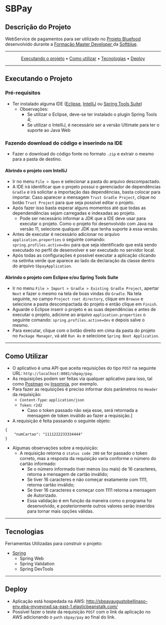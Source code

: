# SBPay

## Descrição do Projeto

WebService de pagamentos para ser utilizado no <a href="https://github.com/augustobellinaso/bluefood">Projeto Bluefood</a> desenvolvido durante a <a href="https://www.softblue.com.br/site/page/id/FMD_3_Vendas">Formação Master Developer </a> da <a href="https://www.softblue.com.br/">Softblue</a>.

---

<p align="center">
 <a href="#executando-o-projeto">Executando o projeto</a> •
 <a href="#como-utilizar">Como utilizar</a> •
 <a href="#tecnologias">Tecnologias</a> •
 <a href="#deploy">Deploy</a>
</p>

--- 

## Executando o Projeto

### Pré-requisitos

- Ter instalado alguma IDE ([Eclipse](https://www.eclipse.org/), [IntelliJ](https://www.jetbrains.com/pt-br/idea/) ou [Spring Tools Suite](https://spring.io/tools))
  - Observações:
    -  Se utilizar o Eclipse, deve-se ter instalado o plugin Spring Tools 4;
    -  Se utilizar o IntelliJ, é necessário ser a versão Ultimate para ter o suporte ao Java Web

### Fazendo download do código e inserindo na IDE

- Fazer o download do código fonte no formato `.zip` e extrair o mesmo para a pasta de destino.

#### Abrindo o projeto com IntelliJ

- Ir no menu `File > Open` e selecionar a pasta do arquivo descompactado.
- A IDE irá identificar que o projeto possui o gerenciador de dependências `Gradle` e irá solicitar a importação das dependências, basta colocar para importar. Caso aparecer a mensagem `Trust Gradle Project`, clique no botão `Trust Project` para que seja possível editar o projeto.
- Após fazer isso basta esperar alguns momentos até que todas as dependendências sejam carregadas e indexadas ao projeto.
  - Pode ser necessário informar a JDK que a IDE deve usar para executar o projeto. Como o projeto foi desenvolvido com Java na versão 11, selecione qualquer JDK que tenha suporte à essa versão.
- Antes de executar é necessário adicionar no arquivo `application.properties` o seguinte comando: `spring.profiles.active=dev` para que seja identificado que está sendo executado no perfil de desenvolver e ser executado no servidor local.
- Após todas as configurações é possível executar a aplicação clicando na setinha verde que aparece ao lado da declaração da classe dentro do arquivo `SbpayApplication`.  

#### Abrindo o projeto com Eclipse e/ou Spring Tools Suite
- Ir no menu `File > Import > Gradle > Existing Gradle Project`, apertar `Next` e fazer o mesmo na tela de boas vindas do `Gradle`. Na tela seguinte, no campo `Project root directory`, clique em `Browse` e selecione a pasta descompactada do projeto e então clique em `Finish`.
- Aguarde o Eclipse inserir o projeto e as suas dependências e antes de executar o projeto, adicione ao arquivo `application.properties` o seguinte comando: `spring.profiles.active=dev` e depois salve o mesmo.
- Para executar, clique com o botão direito em cima da pasta do projeto no `Package Manager`, vá até `Run As` e selecione `Spring Boot Application`.

---

## Como Utilizar

- O aplicativo é uma API que aceita requisições do tipo `POST` na seguinte URL: `http://localhost:8081/sbpay/pay`.
- As requisições podem ser feitas via qualquer aplicativo para isso, tal como [Postman](https://www.postman.com/) ou [Insomnia](https://insomnia.rest/download), por exemplo.
- Para fazer as requisições é preciso informar dois parâmetros no `Header` da requisição:
  - `Content-Type`: `application/json`
  - `Token`: `r2d2`
    - Caso o token passado não seja esse, será retornada a mensagem de token inválido ao fazer a requisição.]
- A requisição é feita passando o seguinte objeto:

```
{
	"numCartao": "1111222233334444"
}
```
  - Algumas observações sobre a requisição:
    - A requisição retorna o `status code 200` se for passado o token correto, mas a resposta da requisição varia conforme o número do cartão informado:
      - Se o número informado tiver menos (ou mais) de 16 caracteres, retorna a mensagem de cartão inválido;
      - Se tiver 16 caracteres e não começar exatamente com 1111, retorna cartão inválido;
      - Se tiver 16 caracteres e começar com 1111 retorna a mensagem de Autorizado.
      - Essa validação é em função da maneira como o programa foi desenvolvido, e posteriormente outros valores serão inseridos para tornar mais opções válidas.
--- 

## Tecnologias

Ferramentas Utilizadas para construir o projeto:
- [Spring](https://spring.io/)
  - Spring Web
  - Spring Validation
  - Spring DevTools

---

## Deploy

- Aplicação está hospedada na AWS: http://sbpayaugustobellinaso-env.eba-myveynxd.sa-east-1.elasticbeanstalk.com/
- Possível fazer o teste da requisição `POST` com o link da aplicação no AWS adicionando o `path` `sbpay/pay` ao final do link.


